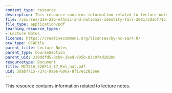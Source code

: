 ```yaml
---
content_type: resource
description: This resource contains information related to lecture notes.
file: /courses/21a-226-ethnic-and-national-identity-fall-2011/3dabf715737c9a96606a8f17ec2838ee_MIT21A_226F11_17_Rel_nat.pdf
file_type: application/pdf
learning_resource_types:
- Lecture Notes
license: https://creativecommons.org/licenses/by-nc-sa/4.0/
ocw_type: OCWFile
parent_title: Lecture Notes
parent_type: CourseSection
parent_uid: 210ddfd5-8cb9-2bed-905b-83c07ad2020c
resourcetype: Document
title: MIT21A_226F11_17_Rel_nat.pdf
uid: 3dabf715-737c-9a96-606a-8f17ec2838ee
---
```

This resource contains information related to lecture notes.